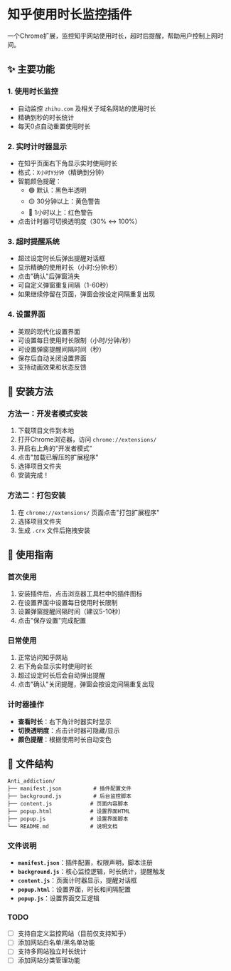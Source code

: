 # 知乎使用时长监控插件

一个Chrome扩展，监控知乎网站使用时长，超时后提醒，帮助用户控制上网时间。

## ✨ 主要功能

### 1. **使用时长监控**
- 自动监控 `zhihu.com` 及相关子域名网站的使用时长
- 精确到秒的时长统计
- 每天0点自动重置使用时长

### 2. **实时计时器显示**
- 在知乎页面右下角显示实时使用时长
- 格式：`X小时Y分钟`（精确到分钟）
- 智能颜色提醒：
  - 🟢 默认：黑色半透明
  - 🟡 30分钟以上：黄色警告
  - 🔴 1小时以上：红色警告
- 点击计时器可切换透明度（30% ↔ 100%）

### 3. **超时提醒系统**
- 超过设定时长后弹出提醒对话框
- 显示精确的使用时长（小时:分钟:秒）
- 点击"确认"后弹窗消失
- 可自定义弹窗重复间隔（1-60秒）
- 如果继续停留在页面，弹窗会按设定间隔重复出现

### 4. **设置界面**
- 美观的现代化设置界面
- 可设置每日使用时长限制（小时/分钟/秒）
- 可设置弹窗提醒间隔时间（秒）
- 保存后自动关闭设置界面
- 支持动画效果和状态反馈

## 🚀 安装方法

### 方法一：开发者模式安装
1. 下载项目文件到本地
2. 打开Chrome浏览器，访问 `chrome://extensions/`
3. 开启右上角的"开发者模式"
4. 点击"加载已解压的扩展程序"
5. 选择项目文件夹
6. 安装完成！

### 方法二：打包安装
1. 在 `chrome://extensions/` 页面点击"打包扩展程序"
2. 选择项目文件夹
3. 生成 `.crx` 文件后拖拽安装

## 📖 使用指南

### 首次使用
1. 安装插件后，点击浏览器工具栏中的插件图标
2. 在设置界面中设置每日使用时长限制
3. 设置弹窗提醒间隔时间（建议5-10秒）
4. 点击"保存设置"完成配置

### 日常使用
1. 正常访问知乎网站
2. 右下角会显示实时使用时长
3. 超过设定时长后会自动弹出提醒
4. 点击"确认"关闭提醒，弹窗会按设定间隔重复出现

### 计时器操作
- **查看时长**：右下角计时器实时显示
- **切换透明度**：点击计时器可隐藏/显示
- **颜色提醒**：根据使用时长自动变色


## 📁 文件结构

```
Anti_addiction/
├── manifest.json          # 插件配置文件
├── background.js          # 后台监控脚本
├── content.js            # 页面内容脚本
├── popup.html            # 设置界面HTML
├── popup.js              # 设置界面脚本
└── README.md             # 说明文档
```

### 文件说明
- **`manifest.json`**：插件配置，权限声明，脚本注册
- **`background.js`**：核心监控逻辑，时长统计，提醒触发
- **`content.js`**：页面计时器显示，提醒对话框
- **`popup.html`**：设置界面，时长和间隔配置
- **`popup.js`**：设置界面交互逻辑

### TODO
- [ ] 支持自定义监控网站（目前仅支持知乎）
- [ ] 添加网站白名单/黑名单功能
- [ ] 支持多网站独立时长统计
- [ ] 添加网站分类管理功能